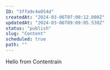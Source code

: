 ```yaml
---
ID: "3ffa9c4e054d"
createdAt: "2024-03-06T07:00:12.000Z"
updatedAt: "2024-03-06T09:09:05.538Z"
status: "publish"
slug: "Content"
scheduled: true
path: ""
---
```

Hello from Contentrain